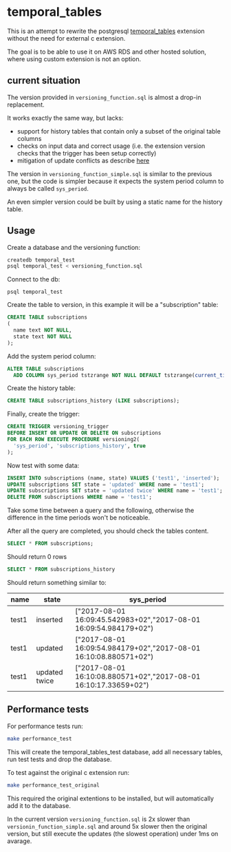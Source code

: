 
# temporal_tables

This is an attempt to rewrite the postgresql [temporal_tables](https://github.com/arkhipov/temporal_tables) extension without the need for external c extension.

The goal is to be able to use it on AWS RDS and other hosted solution, where using custom extension is not an option.

## current situation

The version provided in `versioning_function.sql` is almost a drop-in replacement.

It works exactly the same way, but lacks:
- support for history tables that contain only a subset of the original table columns
- checks on input data and correct usage (i.e. the extension version checks that the trigger has been setup correctly)
- mitigation of update conflicts as describe [here](https://github.com/arkhipov/temporal_tables#update-conflicts-and-time-adjustment)

The version in `versioning_function_simple.sql` is similar to the previous one, but the code is simpler because it expects the system period column to always be called `sys_period`.

An even simpler version could be built by using a static name for the history table.

## Usage

Create a database and the versioning function:

```sh
createdb temporal_test
psql temporal_test < versioning_function.sql
```

Connect to the db:

```
psql temporal_test
```

Create the table to version, in this example it will be a "subscription" table:

```sql
CREATE TABLE subscriptions
(
  name text NOT NULL,
  state text NOT NULL
);
```

Add the system period column:

```sql
ALTER TABLE subscriptions
  ADD COLUMN sys_period tstzrange NOT NULL DEFAULT tstzrange(current_timestamp, null);
```

Create the history table:

```sql
CREATE TABLE subscriptions_history (LIKE subscriptions);
```

Finally, create the trigger:

```sql
CREATE TRIGGER versioning_trigger
BEFORE INSERT OR UPDATE OR DELETE ON subscriptions
FOR EACH ROW EXECUTE PROCEDURE versioning2(
  'sys_period', 'subscriptions_history', true
);
```

Now test with some data:

```sql
INSERT INTO subscriptions (name, state) VALUES ('test1', 'inserted');
UPDATE subscriptions SET state = 'updated' WHERE name = 'test1';
UPDATE subscriptions SET state = 'updated twice' WHERE name = 'test1';
DELETE FROM subscriptions WHERE name = 'test1';
```

Take some time between a query and the following, otherwise the difference in the time periods won't be noticeable.

After all the query are completed, you should check the tables content.

```sql
SELECT * FROM subscriptions;
```

Should return 0 rows

```sql
SELECT * FROM subscriptions_history
```

Should return something similar to:


name  |     state     |                            sys_period
----- | ------------- | -------------------------------------------------------------------
 test1 | inserted      | ["2017-08-01 16:09:45.542983+02","2017-08-01 16:09:54.984179+02")
 test1 | updated       | ["2017-08-01 16:09:54.984179+02","2017-08-01 16:10:08.880571+02")
 test1 | updated twice | ["2017-08-01 16:10:08.880571+02","2017-08-01 16:10:17.33659+02")


## Performance tests

For performance tests run:

```sh
make performance_test
```

This will create the temporal_tables_test database, add all necessary tables, run test tests and drop the database.

To test against the original c extension run:

```sh
make performance_test_original
```

This required the original extentions to be installed, but will automatically add it to the database.

In the current version `versioning_function.sql` is 2x slower than `versionin_function_simple.sql` and around 5x slower then the original version, but still execute the updates (the slowest operation) under 1ms on avarage.

